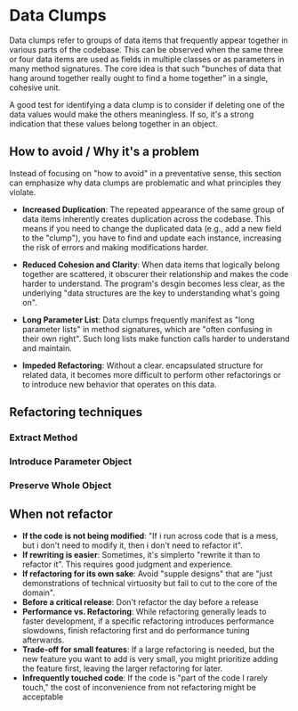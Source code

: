 # Data Clumps

Data clumps refer to groups of data items that frequently appear together in various parts of the codebase. This can be observed when the same three or four data items are used as fields in multiple classes or as parameters in many method signatures. The core idea is that such "bunches of data that hang around together really ought to find a home together" in a single, cohesive unit.

A good test for identifying a data clump is to consider if deleting one of the data values would make the others meaningless. If so, it's a strong indication that these values belong together in an object.

## How to avoid / Why it's a problem

Instead of focusing on "how to avoid" in a preventative sense, this section can emphasize why data clumps are problematic and what principles they violate.

- **Increased Duplication**: The repeated appearance of the same group of data items inherently creates duplication across the codebase. This means if you need to change the duplicated data (e.g., add a new field to the "clump"), you have to find and update each instance, increasing the risk of errors and making modifications harder.

- **Reduced Cohesion and Clarity**: When data items that logically belong together are scattered, it obscurer their relationship and makes the code harder to understand. The program's desgin becomes less clear, as the underlying "data structures are the key to understanding what's going on".

- **Long Parameter List**: Data clumps frequently manifest as "long parameter lists" in method signatures, which are "often confusing in their own right". Such long lists make function calls harder to understand and maintain.

- **Impeded Refactoring**: Without a clear. encapsulated structure for related data, it becomes more difficult to perform other refactorings or to introduce new behavior that operates on this data.

## Refactoring techniques

### Extract Method

### Introduce Parameter Object

### Preserve Whole Object

## When not refactor

- **If the code is not being modified**: "If i run across code that is a mess, but i don't need to modify it, then i don't need to refactor it".
- **If rewriting is easier**: Sometimes, it's simplerto "rewrite it than to refactor it". This requires good judgment and experience.
- **If refactoring for its own sake**: Avoid "supple designs" that are "just demonstrations of technical virtuosity but fail to cut to the core of the domain".
- **Before a critical release**: Don't refactor the day before a release
- **Performance vs. Refactoring**: While refactoring generally leads to faster development, if a specific refactoring introduces performance slowdowns, finish refactoring first and do performance tuning afterwards.
- **Trade-off for small features**: If a large refactoring is needed, but the new feature you want to add is very small, you might prioritize adding the feature first, leaving the larger refactoring for later.
- **Infrequently touched code**: If the code is "part of the code I rarely touch," the cost of inconvenience from not refactoring might be acceptable
